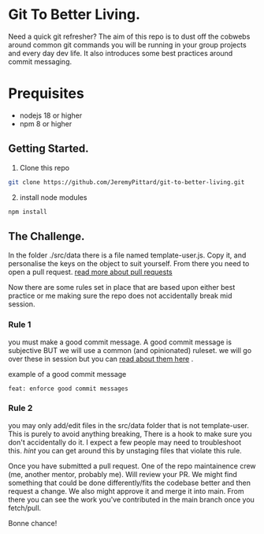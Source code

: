 # Git To Better Living.

Need a quick git refresher? The aim of this repo is to dust off the cobwebs around common git commands you will be running in your group projects and every day dev life. It also introduces some best practices around commit messaging.

# Prequisites

- nodejs 18 or higher
- npm 8 or higher

## Getting Started.

1. Clone this repo

```bash
git clone https://github.com/JeremyPittard/git-to-better-living.git
```

2. install node modules

```bash
npm install
```

## The Challenge.

In the folder ./src/data there is a file named template-user.js. Copy it, and personalise the keys on the object to suit yourself. From there you need to open a pull request. [read more about pull requests](https://docs.github.com/en/pull-requests/collaborating-with-pull-requests/proposing-changes-to-your-work-with-pull-requests/creating-a-pull-request)

Now there are some rules set in place that are based upon either best practice or me making sure the repo does not accidentally break mid session.

### Rule 1

you must make a good commit message. A good commit message is subjective BUT we will use a common (and opinionated) ruleset.
we will go over these in session but you can [read about them here](https://www.conventionalcommits.org/en/v1.0.0/) .

example of a good commit message

`feat: enforce good commit messages`

### Rule 2

you may only add/edit files in the src/data folder that is not template-user. This is purely to avoid anything breaking, There is a hook to make sure you don't accidentally do it. I expect a few people may need to troubleshoot this. _hint_ you can get around this by unstaging files that violate this rule.

Once you have submitted a pull request. One of the repo maintainence crew (me, another mentor, probably me). Will review your PR. We might find something that could be done differently/fits the codebase better and then request a change. We also might approve it and merge it into main. From there you can see the work you've contributed in the main branch once you fetch/pull.

Bonne chance!
